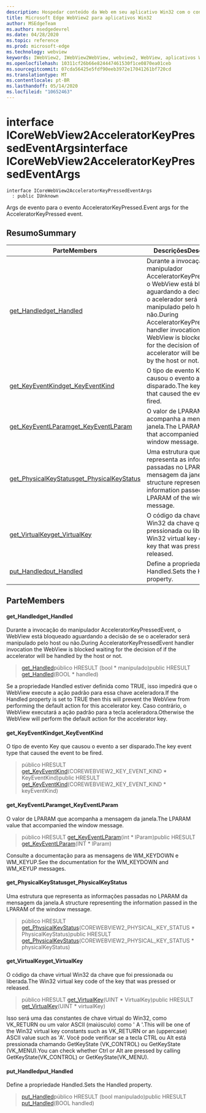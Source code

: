 ```yaml
---
description: Hospedar conteúdo da Web em seu aplicativo Win32 com o controle WebView2 do Microsoft Edge
title: Microsoft Edge WebView2 para aplicativos Win32
author: MSEdgeTeam
ms.author: msedgedevrel
ms.date: 04/28/2020
ms.topic: reference
ms.prod: microsoft-edge
ms.technology: webview
keywords: IWebView2, IWebView2WebView, webview2, WebView, aplicativos Win32, Win32, Edge, ICoreWebView2, ICoreWebView2Controller, controle do navegador, HTML Edge
ms.openlocfilehash: 10311cf26b66e824447461530f1ce0870ea01ceb
ms.sourcegitcommit: 07cda56425e5fdf90eeb3972e17041261bf720cd
ms.translationtype: MT
ms.contentlocale: pt-BR
ms.lasthandoff: 05/14/2020
ms.locfileid: "10652463"
---
```

# <span data-ttu-id="557cd-104">interface ICoreWebView2AcceleratorKeyPressedEventArgs</span><span class="sxs-lookup"><span data-stu-id="557cd-104">interface ICoreWebView2AcceleratorKeyPressedEventArgs</span></span> 

```
interface ICoreWebView2AcceleratorKeyPressedEventArgs
  : public IUnknown
```

<span data-ttu-id="557cd-105">Args de evento para o evento AcceleratorKeyPressed.</span><span class="sxs-lookup"><span data-stu-id="557cd-105">Event args for the AcceleratorKeyPressed event.</span></span>

## <span data-ttu-id="557cd-106">Resumo</span><span class="sxs-lookup"><span data-stu-id="557cd-106">Summary</span></span>

 <span data-ttu-id="557cd-107">Parte</span><span class="sxs-lookup"><span data-stu-id="557cd-107">Members</span></span>                        | <span data-ttu-id="557cd-108">Descrições</span><span class="sxs-lookup"><span data-stu-id="557cd-108">Descriptions</span></span>
--------------------------------|---------------------------------------------
[<span data-ttu-id="557cd-109">get_Handled</span><span class="sxs-lookup"><span data-stu-id="557cd-109">get_Handled</span></span>](#get_handled) | <span data-ttu-id="557cd-110">Durante a invocação do manipulador AcceleratorKeyPressedEvent, o WebView está bloqueado aguardando a decisão de se o acelerador será manipulado pelo host ou não.</span><span class="sxs-lookup"><span data-stu-id="557cd-110">During AcceleratorKeyPressedEvent handler invocation the WebView is blocked waiting for the decision of if the accelerator will be handled by the host or not.</span></span>
[<span data-ttu-id="557cd-111">get_KeyEventKind</span><span class="sxs-lookup"><span data-stu-id="557cd-111">get_KeyEventKind</span></span>](#get_keyeventkind) | <span data-ttu-id="557cd-112">O tipo de evento Key que causou o evento a ser disparado.</span><span class="sxs-lookup"><span data-stu-id="557cd-112">The key event type that caused the event to be fired.</span></span>
[<span data-ttu-id="557cd-113">get_KeyEventLParam</span><span class="sxs-lookup"><span data-stu-id="557cd-113">get_KeyEventLParam</span></span>](#get_keyeventlparam) | <span data-ttu-id="557cd-114">O valor de LPARAM que acompanha a mensagem da janela.</span><span class="sxs-lookup"><span data-stu-id="557cd-114">The LPARAM value that accompanied the window message.</span></span>
[<span data-ttu-id="557cd-115">get_PhysicalKeyStatus</span><span class="sxs-lookup"><span data-stu-id="557cd-115">get_PhysicalKeyStatus</span></span>](#get_physicalkeystatus) | <span data-ttu-id="557cd-116">Uma estrutura que representa as informações passadas no LPARAM da mensagem da janela.</span><span class="sxs-lookup"><span data-stu-id="557cd-116">A structure representing the information passed in the LPARAM of the window message.</span></span>
[<span data-ttu-id="557cd-117">get_VirtualKey</span><span class="sxs-lookup"><span data-stu-id="557cd-117">get_VirtualKey</span></span>](#get_virtualkey) | <span data-ttu-id="557cd-118">O código da chave virtual Win32 da chave que foi pressionada ou liberada.</span><span class="sxs-lookup"><span data-stu-id="557cd-118">The Win32 virtual key code of the key that was pressed or released.</span></span>
[<span data-ttu-id="557cd-119">put_Handled</span><span class="sxs-lookup"><span data-stu-id="557cd-119">put_Handled</span></span>](#put_handled) | <span data-ttu-id="557cd-120">Define a propriedade Handled.</span><span class="sxs-lookup"><span data-stu-id="557cd-120">Sets the Handled property.</span></span>

## <span data-ttu-id="557cd-121">Parte</span><span class="sxs-lookup"><span data-stu-id="557cd-121">Members</span></span>

#### <span data-ttu-id="557cd-122">get_Handled</span><span class="sxs-lookup"><span data-stu-id="557cd-122">get_Handled</span></span> 

<span data-ttu-id="557cd-123">Durante a invocação do manipulador AcceleratorKeyPressedEvent, o WebView está bloqueado aguardando a decisão de se o acelerador será manipulado pelo host ou não.</span><span class="sxs-lookup"><span data-stu-id="557cd-123">During AcceleratorKeyPressedEvent handler invocation the WebView is blocked waiting for the decision of if the accelerator will be handled by the host or not.</span></span>

> <span data-ttu-id="557cd-124">[get_Handled](#get_handled)público HRESULT (bool \* manipulado)</span><span class="sxs-lookup"><span data-stu-id="557cd-124">public HRESULT [get_Handled](#get_handled)(BOOL \* handled)</span></span>

<span data-ttu-id="557cd-125">Se a propriedade Handled estiver definida como TRUE, isso impedirá que o WebView execute a ação padrão para essa chave aceleradora.</span><span class="sxs-lookup"><span data-stu-id="557cd-125">If the Handled property is set to TRUE then this will prevent the WebView from performing the default action for this accelerator key.</span></span> <span data-ttu-id="557cd-126">Caso contrário, o WebView executará a ação padrão para a tecla aceleradora.</span><span class="sxs-lookup"><span data-stu-id="557cd-126">Otherwise the WebView will perform the default action for the accelerator key.</span></span>

#### <span data-ttu-id="557cd-127">get_KeyEventKind</span><span class="sxs-lookup"><span data-stu-id="557cd-127">get_KeyEventKind</span></span> 

<span data-ttu-id="557cd-128">O tipo de evento Key que causou o evento a ser disparado.</span><span class="sxs-lookup"><span data-stu-id="557cd-128">The key event type that caused the event to be fired.</span></span>

> <span data-ttu-id="557cd-129">público HRESULT [get_KeyEventKind](#get_keyeventkind)(COREWEBVIEW2_KEY_EVENT_KIND \* KeyEventKind)</span><span class="sxs-lookup"><span data-stu-id="557cd-129">public HRESULT [get_KeyEventKind](#get_keyeventkind)(COREWEBVIEW2_KEY_EVENT_KIND \* keyEventKind)</span></span>

#### <span data-ttu-id="557cd-130">get_KeyEventLParam</span><span class="sxs-lookup"><span data-stu-id="557cd-130">get_KeyEventLParam</span></span> 

<span data-ttu-id="557cd-131">O valor de LPARAM que acompanha a mensagem da janela.</span><span class="sxs-lookup"><span data-stu-id="557cd-131">The LPARAM value that accompanied the window message.</span></span>

> <span data-ttu-id="557cd-132">público HRESULT [get_KeyEventLParam](#get_keyeventlparam)(int \* lParam)</span><span class="sxs-lookup"><span data-stu-id="557cd-132">public HRESULT [get_KeyEventLParam](#get_keyeventlparam)(INT \* lParam)</span></span>

<span data-ttu-id="557cd-133">Consulte a documentação para as mensagens de WM_KEYDOWN e WM_KEYUP.</span><span class="sxs-lookup"><span data-stu-id="557cd-133">See the documentation for the WM_KEYDOWN and WM_KEYUP messages.</span></span>

#### <span data-ttu-id="557cd-134">get_PhysicalKeyStatus</span><span class="sxs-lookup"><span data-stu-id="557cd-134">get_PhysicalKeyStatus</span></span> 

<span data-ttu-id="557cd-135">Uma estrutura que representa as informações passadas no LPARAM da mensagem da janela.</span><span class="sxs-lookup"><span data-stu-id="557cd-135">A structure representing the information passed in the LPARAM of the window message.</span></span>

> <span data-ttu-id="557cd-136">público HRESULT [get_PhysicalKeyStatus](#get_physicalkeystatus)(COREWEBVIEW2_PHYSICAL_KEY_STATUS \* PhysicalKeyStatus)</span><span class="sxs-lookup"><span data-stu-id="557cd-136">public HRESULT [get_PhysicalKeyStatus](#get_physicalkeystatus)(COREWEBVIEW2_PHYSICAL_KEY_STATUS \* physicalKeyStatus)</span></span>

#### <span data-ttu-id="557cd-137">get_VirtualKey</span><span class="sxs-lookup"><span data-stu-id="557cd-137">get_VirtualKey</span></span> 

<span data-ttu-id="557cd-138">O código da chave virtual Win32 da chave que foi pressionada ou liberada.</span><span class="sxs-lookup"><span data-stu-id="557cd-138">The Win32 virtual key code of the key that was pressed or released.</span></span>

> <span data-ttu-id="557cd-139">público HRESULT [get_VirtualKey](#get_virtualkey)(UINT \* VirtualKey)</span><span class="sxs-lookup"><span data-stu-id="557cd-139">public HRESULT [get_VirtualKey](#get_virtualkey)(UINT \* virtualKey)</span></span>

<span data-ttu-id="557cd-140">Isso será uma das constantes de chave virtual do Win32, como VK_RETURN ou um valor ASCII (maiúsculo) como ' A '.</span><span class="sxs-lookup"><span data-stu-id="557cd-140">This will be one of the Win32 virtual key constants such as VK_RETURN or an (uppercase) ASCII value such as 'A'.</span></span> <span data-ttu-id="557cd-141">Você pode verificar se a tecla CTRL ou Alt está pressionada chamando GetKeyState (VK_CONTROL) ou GetKeyState (VK_MENU).</span><span class="sxs-lookup"><span data-stu-id="557cd-141">You can check whether Ctrl or Alt are pressed by calling GetKeyState(VK_CONTROL) or GetKeyState(VK_MENU).</span></span>

#### <span data-ttu-id="557cd-142">put_Handled</span><span class="sxs-lookup"><span data-stu-id="557cd-142">put_Handled</span></span> 

<span data-ttu-id="557cd-143">Define a propriedade Handled.</span><span class="sxs-lookup"><span data-stu-id="557cd-143">Sets the Handled property.</span></span>

> <span data-ttu-id="557cd-144">[put_Handled](#put_handled)público HRESULT (bool manipulado)</span><span class="sxs-lookup"><span data-stu-id="557cd-144">public HRESULT [put_Handled](#put_handled)(BOOL handled)</span></span>


